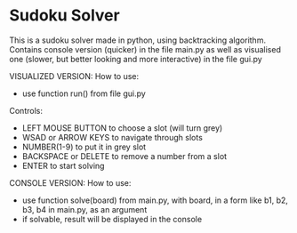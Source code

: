 # Sudoku Solver

This is a sudoku solver made in python, using backtracking algorithm.
Contains console version (quicker) in the file main.py 
as well as visualised one (slower, but better looking and more interactive) in the file gui.py

VISUALIZED VERSION:
  How to use:
  - use function run() from file gui.py

  Controls:
  - LEFT MOUSE BUTTON to choose a slot (will turn grey)
  - WSAD or ARROW KEYS to navigate through slots
  - NUMBER(1-9) to put it in grey slot
  - BACKSPACE or DELETE to remove a number from a slot
  - ENTER to start solving

CONSOLE VERSION:
  How to use:
  - use function solve(board) from main.py, with board, in a form like b1, b2, b3, b4 in main.py, as an argument
  - if solvable, result will be displayed in the console

